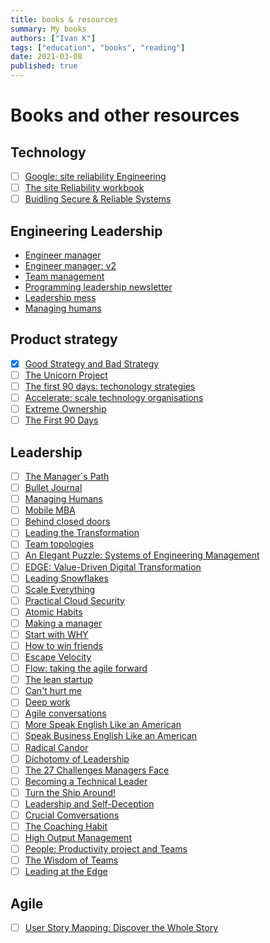 ```yaml
---
title: books & resources
summary: My books
authors: ["Ivan K"]
tags: ["education", "books", "reading"]
date: 2021-03-08
published: true
---
```


# Books and other resources

## Technology

- [ ] [Google: site reliability Engineering](https://landing.google.com/sre/sre-book/toc/)
- [ ] [The site Reliability workbook](https://sre.google/workbook/table-of-contents/)
- [ ] [Buidling Secure & Reliable Systems][secure-reliable]

## Engineering Leadership

- [Engineer manager](https://github.com/ryanburgess/engineer-manager)
- [Engineer manager: v2](https://github.com/charlax/engineering-management)
- [Team management](https://github.com/kdeldycke/awesome-engineering-team-management#engineering-managers)
- [Programming leadership newsletter](https://marcusblankenship.com/category/blog/daily-writing/)
- [Leadership mess][leadership-mess]
- [Managing humans](https://github.com/ivankatliarchuk/managing-humans)

## Product strategy

- [x] [Good Strategy and Bad Strategy][good-bad-strategy]
- [ ] [The Unicorn Project][unicorn-project]
- [ ] [The first 90 days: techonology strategies][accelerate]
- [ ] [Accelerate: scale technology organisations][accelerate]
- [ ] [Extreme Ownership](https://www.amazon.co.uk/Extreme-Ownership-Jocko-Willink/dp/1250067057)
- [ ] [The First 90 Days](https://www.amazon.com/First-90-Days-Strategies-Expanded/dp/1422188612/ref=sr_1_1?ie=UTF8&qid=1546614786&sr=8-1&keywords=the+first+90+days)

## Leadership

- [ ] [The Manager`s Path](https://www.amazon.co.uk/Manager%60s-Path-Camille-Fournier/dp/1491973897)
- [ ] [Bullet Journal](https://bulletjournal.com/pages/book)
- [ ] [Managing Humans](https://www.amazon.co.uk/Managing-Humans-Humorous-Software-Engineering/dp/1430243147)
- [ ] [Mobile MBA](https://www.amazon.com/Mobile-MBA-Skills-Further-Faster/dp/0273750216)
- [ ] [Behind closed doors]()
- [ ] [Leading the Transformation](https://itrevolution.com/leading-the-transformation-book/)
- [ ] [Team topologies](https://teamtopologies.com/book)
- [ ] [An Elegant Puzzle: Systems of Engineering Management][elegant-puzzle]
- [ ] [EDGE: Value-Driven Digital Transformation][edge-value-driven]
- [ ] [Leading Snowflakes](http://leadingsnowflakes.com/)
- [ ] [Scale Everything](https://github.com/binhnguyennus/awesome-scalability)
- [ ] [Practical Cloud Security](https://www.oreilly.com/library/view/practical-cloud-security/9781492037507)
- [ ] [Atomic Habits](https://jamesclear.com/atomic-habits)
- [ ] [Making a manager](https://www.amazon.co.uk/Making-Manager-What-Everyone-Looks/dp/0753552892)
- [ ] [Start with WHY](https://simonsinek.com/product/start-with-why/)
- [ ] [How to win friends](https://www.goodreads.com/book/show/4865.How_to_Win_Friends_and_Influence_People)
- [ ] [Escape Velocity]()
- [ ] [Flow: taking the agile forward]()
- [ ] [The lean startup]()
- [ ] [Can't hurt me](https://davidgoggins.com/book/)
- [ ] [Deep work](https://www.calnewport.com/books/deep-work/)
- [ ] [Agile conversations](https://itrevolution.com/agile-conversations/)
- [ ] [More Speak English Like an American](https://www.amazon.co.uk/More-Speak-English-Like-American/dp/B007QUYNR8)
- [ ] [Speak Business English Like an American](https://www.amazon.co.uk/Speak-Business-English-Like-American/dp/0972530061)
- [ ] [Radical Candor](https://www.radicalcandor.com/the-book/)
- [ ] [Dichotomy of Leadership](https://www.amazon.co.uk/Dichotomy-Leadership-Jocko-Willink/dp/1250195772)
- [ ] [The 27 Challenges Managers Face](https://www.amazon.com/Challenges-Managers-Face-Step-Step/dp/111872559X/ref=sr_1_fkmr2_1?ie=UTF8&qid=1546614819&sr=8-1-fkmr2&keywords=37+challenges+managers+face)
- [ ] [Becoming a Technical Leader](https://www.amazon.com/Becoming-Technical-Leader-Problem-Solving-Approach/dp/0932633021)
- [ ] [Turn the Ship Around!](https://www.amazon.co.uk/Turn-Ship-Around-Building-Breaking/dp/1591846404)
- [ ] [Leadership and Self-Deception](https://www.amazon.co.uk/Leadership-Self-Deception-Getting-out-Box/dp/0141030062)
- [ ] [Crucial Comversations](https://www.goodreads.com/book/show/15014.Crucial_Conversations)
- [ ] [The Coaching Habit](https://boxofcrayons.com/the-coaching-habit-book/)
- [ ] [High Output Management](https://www.amazon.co.uk/High-Output-Management-Andrew-Grove/dp/0679762884)
- [ ] [People: Productivity project and Teams](https://www.amazon.com/Peopleware-Productive-Projects-Teams-Second/dp/0932633439)
- [ ] [The Wisdom of Teams](https://www.amazon.co.uk/Wisdom-Teams-Creating-High-Performance-Organization-ebook/dp/B004OC07B2)
- [ ] [Leading at the Edge](https://www.amazon.co.uk/Leading-Edge-Leadership-Extraordinary-Shackletons/dp/0814405436)

## Agile

- [ ] [User Story Mapping: Discover the Whole Story](https://www.amazon.co.uk/User-Story-Mapping-Discover-Product/dp/1491904909)

<!-- resources -->
[good-bad-strategy]: https://www.goodreads.com/book/show/11721966-good-strategy-bad-strategy
[accelerate]: https://www.amazon.com/Accelerate-Software-Performing-Technology-Organizations-ebook/dp/B07B9F83WM/ref=sr_1_1?s=books&ie=UTF8&qid=1532354658&sr=1-1&keywords=accelerate+devops
[tech-strategies]: https://www.amazon.com/First-Days-Updated-Expanded-Strategies-ebook/dp/B00B6U63ZE/ref=sr_1_1?s=digital-text&ie=UTF8&qid=1532438854&sr=1-1&keywords=the+first+90+days
[secure-reliable]: https://static.googleusercontent.com/media/sre.google/en//static/pdf/building_secure_and_reliable_systems.pdf
[elegant-puzzle]: https://www.amazon.co.uk/Elegant-Puzzle-Systems-Engineering-Management-ebook/dp/B07QYCHJ7V
[edge-value-driven]: https://www.amazon.co.uk/dp/B07WFL74JR/ref=pe_385721_48721101_TE_M1DP
[unicorn-project]: https://www.amazon.co.uk/Unicorn-Project-Developers-Disruption-Thriving-ebook/dp/B07QT9QR41/
[leadership-mess]: https://johnpcutler.github.io/tbm2020/#tbm-35-53-basic-prioritization-questions-and-when-to-converge-on-a-solution
<!-- https://ebookcentral.proquest.com/lib/open/detail.action?pq-origsite=primo&docID=1743239 -->
<!-- https://www.ebooks.com/en-gb/book/725888/good-strategy-bad-strategy/richard-rumelt/ -->
